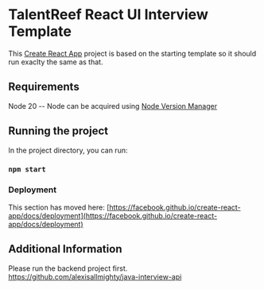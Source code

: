 # TalentReef React UI Interview Template

This [Create React App](https://github.com/facebook/create-react-app) project is based on the starting template so it should run exaclty the same as that.

## Requirements

Node 20 -- Node can be acquired using [Node Version Manager](https://github.com/nvm-sh/nvm)

## Running the project

In the project directory, you can run:

### `npm start`


### Deployment

This section has moved here: [https://facebook.github.io/create-react-app/docs/deployment](https://facebook.github.io/create-react-app/docs/deployment)

## Additional Information

Please run the backend project first.
https://github.com/alexisallmighty/java-interview-api
